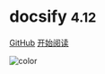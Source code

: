 <!-- _coverpage.md -->
# docsify <small>4.12</small>

<!-- <p align="center">
    <a href="https://nothingleftproject.github.io/NothingLeft">
      <img alt="NothingLeftWiki" src="https://github.com/xiaoland/NothingLeft/blob/docs/image/NothingLeft-Logo.png">
    </a>
  </p>
  
<p align="center">
    <b>A time management system based on GTD.</b>
  </p> -->

[GitHub](https://github.com/NothingLeftProject/NothingLeft)
[开始阅读](README.md)

![color](#f0f0f0)

